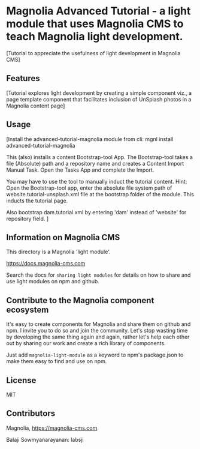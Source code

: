 # Magnolia Advanced Tutorial - a light module that uses Magnolia CMS to teach Magnolia light development. 

[Tutorial to appreciate the usefulness of light development in Magnolia CMS]

## Features
[Tutorial explores light development by creating a simple component viz., a page template component that facilitates inclusion of UnSplash photos in a Magnolia content page]


## Usage
[Install the advanced-tutorial-magnolia module from cli:
mgnl install advanced-tutorial-magnolia

This (also) installs a content Bootstrap-tool App.
The Bootstrap-tool takes a file (Absolute) path and a repository name and creates a Content Import Manual Task.
Open the Tasks App and complete the Import.

You may have to use the tool to manually induct the tutorial content.
Hint: Open the Bootstrap-tool app, enter the absolute file system path of website.tutorial-unsplash.xml file at the bootstrap folder of the module.
This inducts the tutorial page.

Also bootstrap dam.tutorial.xml by entering 'dam' instead of 'website' for repository field. 
]


## Information on Magnolia CMS
This directory is a Magnolia 'light module'.

https://docs.magnolia-cms.com

Search the docs for `sharing light modules` for details on how to share and use light modules on npm and github.


## Contribute to the Magnolia component ecosystem
It's easy to create components for Magnolia and share them on github and npm. I invite you to do so and join the community. Let's stop wasting time by developing the same thing again and again, rather let's help each other out by sharing our work and create a rich library of components.

Just add `magnolia-light-module` as a keyword to npm's package.json to make them easy to find and use on npm.

## License

MIT

## Contributors

Magnolia, https://magnolia-cms.com

Balaji Sowmyanarayanan: labsji

